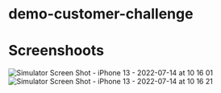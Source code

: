 # demo-customer-challenge
# Screenshoots

![Simulator Screen Shot - iPhone 13 - 2022-07-14 at 10 16 01](https://user-images.githubusercontent.com/9868108/178890617-3676fca6-b11a-479c-9a7a-5aca8b2c343b.png)
![Simulator Screen Shot - iPhone 13 - 2022-07-14 at 10 16 21](https://user-images.githubusercontent.com/9868108/178890623-25f2098a-9c44-4885-b21b-ac1f48c74d7b.png)
